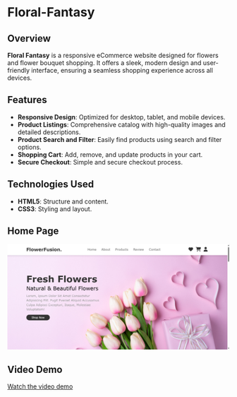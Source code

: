 # Floral-Fantasy

## Overview

**Floral Fantasy** is a responsive eCommerce website designed for flowers and flower bouquet shopping. It offers a sleek, modern design and user-friendly interface, ensuring a seamless shopping experience across all devices.

## Features

- **Responsive Design**: Optimized for desktop, tablet, and mobile devices.
- **Product Listings**: Comprehensive catalog with high-quality images and detailed descriptions.
- **Product Search and Filter**: Easily find products using search and filter options.
- **Shopping Cart**: Add, remove, and update products in your cart.
- **Secure Checkout**: Simple and secure checkout process.

## Technologies Used

- **HTML5**: Structure and content.
- **CSS3**: Styling and layout.
## Home Page
![Homepage](images/homepage.png)

## Video Demo

[Watch the video demo](video/flower-fantasy-demo.mp4)
